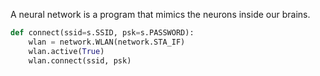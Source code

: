 
A neural network is a program that mimics the neurons inside our brains.



```py
def connect(ssid=s.SSID, psk=s.PASSWORD):
    wlan = network.WLAN(network.STA_IF)
    wlan.active(True)
    wlan.connect(ssid, psk)
```